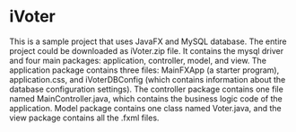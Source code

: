 # iVoter
This is a sample project that uses JavaFX and MySQL database. The entire project could be downloaded as iVoter.zip file. It contains the mysql driver and four main packages: application, controller, model, and view. The application package contains three files:  MainFXApp (a starter program), application.css, and iVoterDBConfig (which contains information about the database configuration settings). The controller package contains one file named MainController.java, which contains the business logic code of the application. Model package contains one class named Voter.java, and the view package contains all the .fxml files. 
